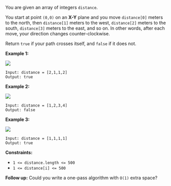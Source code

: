 You are given an array of integers `distance`.

You start at point `(0,0)` on an **X-Y** plane and you move `distance[0]`
meters to the north, then `distance[1]` meters to the west, `distance[2]`
meters to the south, `distance[3]` meters to the east, and so on. In other
words, after each move, your direction changes counter-clockwise.

Return `true` if your path crosses itself, and `false` if it does not.



**Example 1:**

![](https://assets.leetcode.com/uploads/2021/03/14/selfcross1-plane.jpg)

    
    
    Input: distance = [2,1,1,2]
    Output: true
    

**Example 2:**

![](https://assets.leetcode.com/uploads/2021/03/14/selfcross2-plane.jpg)

    
    
    Input: distance = [1,2,3,4]
    Output: false
    

**Example 3:**

![](https://assets.leetcode.com/uploads/2021/03/14/selfcross3-plane.jpg)

    
    
    Input: distance = [1,1,1,1]
    Output: true
    



**Constraints:**

  * `1 <= distance.length <= 500`
  * `1 <= distance[i] <= 500`



**Follow up:** Could you write a one-pass algorithm with `O(1)` extra space?

